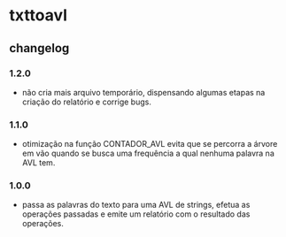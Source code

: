 # txttoavl

## changelog

### 1.2.0
- não cria mais arquivo temporário, dispensando algumas etapas na criação do relatório e corrige bugs.

### 1.1.0
- otimização na função CONTADOR_AVL evita que se percorra a árvore em vão quando se busca uma frequência a qual nenhuma palavra na AVL tem.

### 1.0.0
- passa as palavras do texto para uma AVL de strings, efetua as operações passadas e emite um relatório com o resultado das operações.